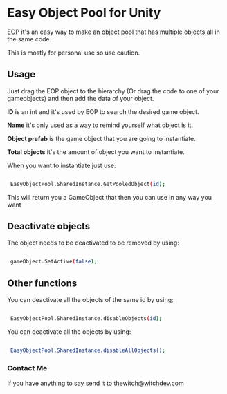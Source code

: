 # Easy Object Pool for Unity
EOP it's an easy way to make an object pool that has multiple objects all in the same code.

This is mostly for personal use so use caution.

## Usage

Just drag the EOP object to the hierarchy (Or drag the code to one of your gameobjects) and then add the data of your object.

**ID** is an int and it's used by EOP to search the desired game object.

**Name** it's only used as a way to remind yourself what object is it.

**Object prefab** is the game object that you are going to instantiate.

**Total objects** it's the amount of object you want to instantiate.

  

When you want to instantiate just use:

  

```sh

 EasyObjectPool.SharedInstance.GetPooledObject(id);

```

  

This will return you a GameObject that then you can use in any way you want

  

## Deactivate objects

  

The object needs to be deactivated to be removed by using:

  

```sh

 gameObject.SetActive(false);

```

## Other functions
You can deactivate all the objects of the same id by using:

  

```sh

 EasyObjectPool.SharedInstance.disableObjects(id);

```

  

You can deactivate all the objects by using:

  

```sh

 EasyObjectPool.SharedInstance.disableAllObjects();

```
### Contact Me

If you have anything to say send it to thewitch@witchdev.com